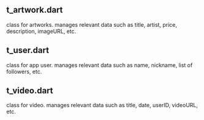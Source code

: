 ## t_artwork.dart
class for artworks. manages relevant data such as title, artist, price, description, imageURL, etc.

## t_user.dart
class for app user. manages relevant data such as name, nickname, list of followers, etc.

## t_video.dart
class for video. manages relevant data such as title, date, userID, videoURL, etc.